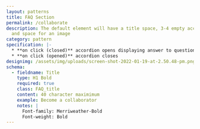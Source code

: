 ```yaml
---
layout: patterns
title: FAQ Section
permalink: /collaborate
description: The default element will have a title space, 3-4 empty accordions,
  and space for an image
category: pattern
specification: |-
  * **on click (closed)** accordion opens displaying answer to question
  * **on click (opened)** accordion closes
designimg: /assets/img/uploads/screen-shot-2022-01-19-at-2.50.48-pm.png
schema:
  - fieldname: Title
    type: H1 Bold
    required: true
    class: FAQ_title
    content: 40 character maximimum
    example: Become a collaborator
    notes: |
      Font-family: Merriweather-Bold 
      Font-weight: Bold
---
```


